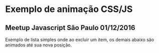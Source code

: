 # Exemplo de animação CSS/JS

## Meetup Javascript São Paulo 01/12/2016

Exemplo de lista simples onde ao excluir um item, os demais abaixo são animados até sua nova posição.